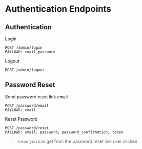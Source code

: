 # Authentication Endpoints

## Authentication

Login

```bash{1,2}
POST /admin/login
PAYLOAD: email,password
```

Logout

```bash{1}
POST /admin/logout
```

## Password Reset

Send password reset link email

```bash{1,2}
POST /password/email
PAYLOAD: email
```

Reset Password

```bash{1,2}
POST /password/reset
PAYLOAD: email, password, password_confirmation, token
```

> `token` you can get from the password reset link user clicked
